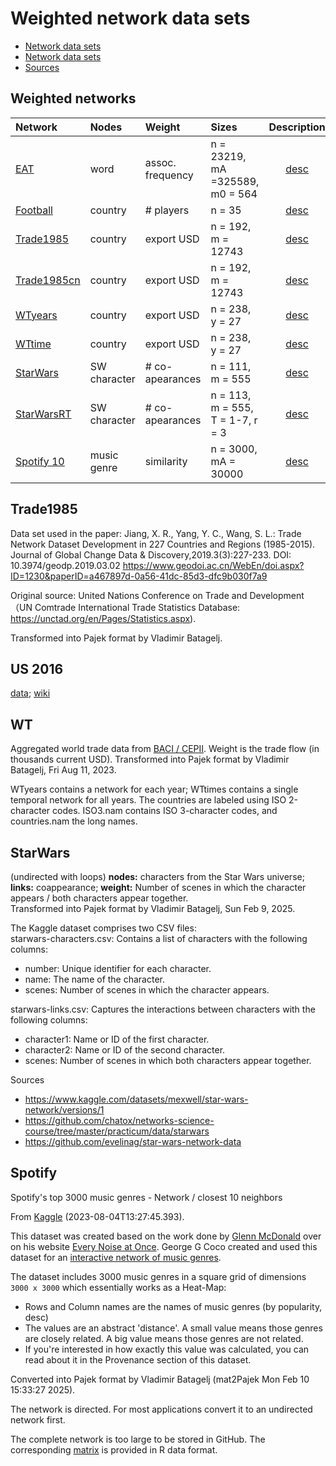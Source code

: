 # Weighted network data sets

* [Network data sets](https://github.com/bavla/Nets/tree/master/data)
* [Network data sets](http://vladowiki.fmf.uni-lj.si/doku.php?id=vlado:ed:ss:dat)
* [Sources](https://github.com/BS-SNS/Public/tree/main/data)

## Weighted networks






| Network | Nodes    | Weight    |  Sizes | Description |
| :---         |     :---       |     :---       |     :---       |      :---:   |
| [EAT](https://raw.githubusercontent.com/bavla/wNets/main/Data/EATnewSR.net)   | word    | assoc. frequency | n =  23219, mA =325589, m0 = 564   |  [desc](http://vlado.fmf.uni-lj.si/pub/networks/data/dic/eat/Eat.htm)     |
| [Football](https://raw.githubusercontent.com/bavla/wNets/main/Data/football.net)   | country    | # players | n = 35      | [desc](http://vlado.fmf.uni-lj.si/pub/networks/data/sport/football.htm)     |
| [Trade1985](https://raw.githubusercontent.com/bavla/wNets/main/Data/Trade1985.net)   | country    | export USD    | n = 192, m = 12743    | [desc](https://github.com/bavla/wNets/blob/main/Data/README.md#trade1985)     |
| [Trade1985cn](https://raw.githubusercontent.com/bavla/wNets/main/Data/Trade1985cn.net)   | country    | export USD    | n = 192, m = 12743      | [desc](https://github.com/bavla/wNets/blob/main/Data/README.md#trade1985)     |
| [WTyears](https://raw.githubusercontent.com/bavla/wNets/main/Data/WTyears.zip)   | country    | export USD    | n = 238, y = 27    | [desc](https://github.com/bavla/wNets/blob/main/Data/README.md#WT)     |
| [WTtime](https://raw.githubusercontent.com/bavla/wNets/main/Data/WRtime.zip)   | country    | export USD    | n = 238, y = 27      | [desc](https://github.com/bavla/wNets/blob/main/Data/README.md#WT)     |
| [StarWars](https://raw.githubusercontent.com/bavla/wNets/main/Data/StarWarsE.net)   | SW character  | # co-apearances    | n = 111, m = 555      | [desc](https://github.com/bavla/wNets/blob/main/Data/README.md#starwars)     |
| [StarWarsRT](https://raw.githubusercontent.com/bavla/wNets/main/Data/StarWarsE.net)   | SW character  | # co-apearances    | n = 113, m = 555, T = 1-7, r = 3      | [desc](https://github.com/bavla/wNets/blob/main/Data/README.md#starwarsRT)     |
| [Spotify 10](https://raw.githubusercontent.com/bavla/wNets/main/Data/3000_genres_c10.net)   | music genre  | similarity    | n = 3000, mA = 30000      | [desc](https://github.com/bavla/wNets/blob/main/Data/README.md#Spotify)     |




## Trade1985

Data set used in the paper:
Jiang, X. R., Yang, Y. C., Wang, S. L.: Trade Network Dataset Development in 227 Countries and Regions (1985-2015). 
   Journal of Global Change Data & Discovery,2019.3(3):227-233. DOI: 10.3974/geodp.2019.03.02
 https://www.geodoi.ac.cn/WebEn/doi.aspx?ID=1230&paperID=a467897d-0a56-41dc-85d3-dfc9b030f7a9
 
Original source: United Nations Conference on Trade and Development（UN Comtrade International Trade Statistics Database: https://unctad.org/en/Pages/Statistics.aspx).

Transformed into Pajek format by Vladimir Batagelj.

## US 2016

[data](https://github.com/bavla/cluRC/tree/master/data); [wiki](http://vladowiki.fmf.uni-lj.si/doku.php?id=pro:relc:us)

## WT

Aggregated world trade data from [BACI / CEPII](http://www.cepii.fr/CEPII/en/bdd_modele/bdd_modele_item.asp?id=37). Weight is the trade flow (in thousands current USD). Transformed into Pajek format by Vladimir Batagelj, Fri Aug 11, 2023.

WTyears contains a network for each year; WTtimes contains a single temporal network for all years. The countries are labeled using ISO 2-character codes.
ISO3.nam contains ISO 3-character codes, and countries.nam the long names.

## StarWars 

(undirected with loops)
**nodes:** characters from the Star Wars universe; **links:** coappearance; **weight:** Number of scenes in which the character appears / both characters appear together.<br />
Transformed into Pajek format by Vladimir Batagelj, Sun Feb 9, 2025.

The Kaggle dataset comprises two CSV files:<br />starwars-characters.csv: Contains a list of characters with the following columns:
- number: Unique identifier for each character.
- name: The name of the character.
- scenes: Number of scenes in which the character appears.

starwars-links.csv: Captures the interactions between characters with the following columns:
- character1: Name or ID of the first character.
- character2: Name or ID of the second character.
- scenes: Number of scenes in which both characters appear together.

Sources
- https://www.kaggle.com/datasets/mexwell/star-wars-network/versions/1
- https://github.com/chatox/networks-science-course/tree/master/practicum/data/starwars
- https://github.com/evelinag/star-wars-network-data

## Spotify

Spotify's top 3000 music genres - Network / closest 10 neighbors

From [Kaggle](https://www.kaggle.com/datasets/georgeggcoco/closeness-of-music-genres/versions/1) (2023-08-04T13:27:45.393).

This dataset was created based on the work done by [Glenn McDonald](https://furia.com)  over on his website [Every Noise at Once](https://everynoise.com/everynoise1d.cgi). 
George G Coco created and used this dataset for an [interactive network of music genres](https://chartingsounds.streamlit.app).

The dataset includes 3000 music genres in a square grid of dimensions `3000 x 3000` which essentially works as a Heat-Map:
  - Rows and Column names are the names of music genres (by popularity, desc)
  - The values are an abstract 'distance'. A small value means those genres are closely related. A big value means those genres are not related.
  - If you're interested in how exactly this value was calculated, you can read about it in the Provenance section of this dataset.

Converted into Pajek format by Vladimir Batagelj (mat2Pajek Mon Feb 10 15:33:27 2025). 

The network is directed. For most applications convert it to an undirected network first.

The complete network is too large to be stored in GitHub. The corresponding [matrix](https://raw.githubusercontent.com/bavla/wNets/main/Data/3000_genres.rds) is provided in R data format.

